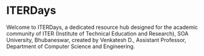 # ITERDays
Welcome to ITERDays, a dedicated resource hub designed for the academic community of ITER (Institute of Technical Education and Research), SOA University, Bhubaneswar, created by Venkatesh D., Assistant Professor, Department of Computer Science and Engineering.

